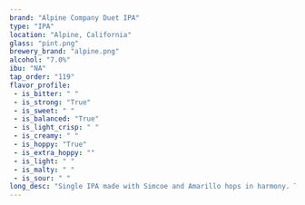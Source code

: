 ```yaml
---
brand: "Alpine Company Duet IPA"
type: "IPA"
location: "Alpine, California"
glass: "pint.png"
brewery_brand: "alpine.png"
alcohol: "7.0%"
ibu: "NA"
tap_order: "119"
flavor_profile:
 - is_bitter: " "
 - is_strong: "True"
 - is_sweet: " "
 - is_balanced: "True"
 - is_light_crisp: " "
 - is_creamy: " "
 - is_hoppy: "True"
 - is_extra_hoppy: ""
 - is_light: " "
 - is_malty: " "
 - is_sour: " "
long_desc: "Single IPA made with Simcoe and Amarillo hops in harmony. This is a balanced IPA - not too hoppy, not too bitter."
---
```

